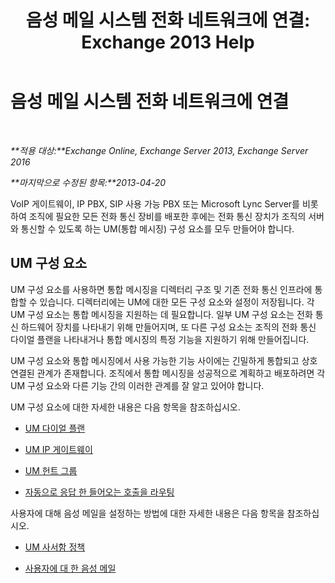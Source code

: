 ﻿---
title: '음성 메일 시스템 전화 네트워크에 연결: Exchange 2013 Help'
TOCTitle: 음성 메일 시스템 전화 네트워크에 연결
ms:assetid: b606b49d-5bd3-4321-ae77-99fa4604c875
ms:mtpsurl: https://technet.microsoft.com/ko-kr/library/JJ673554(v=EXCHG.150)
ms:contentKeyID: 50483975
ms.date: 05/22/2018
mtps_version: v=EXCHG.150
ms.translationtype: MT
---

# 음성 메일 시스템 전화 네트워크에 연결

 

_**적용 대상:**Exchange Online, Exchange Server 2013, Exchange Server 2016_

_**마지막으로 수정된 항목:**2013-04-20_

VoIP 게이트웨이, IP PBX, SIP 사용 가능 PBX 또는 Microsoft Lync Server를 비롯하여 조직에 필요한 모든 전화 통신 장비를 배포한 후에는 전화 통신 장치가 조직의 서버와 통신할 수 있도록 하는 UM(통합 메시징) 구성 요소를 모두 만들어야 합니다.

## UM 구성 요소

UM 구성 요소를 사용하면 통합 메시징을 디렉터리 구조 및 기존 전화 통신 인프라에 통합할 수 있습니다. 디렉터리에는 UM에 대한 모든 구성 요소와 설정이 저장됩니다. 각 UM 구성 요소는 통합 메시징을 지원하는 데 필요합니다. 일부 UM 구성 요소는 전화 통신 하드웨어 장치를 나타내기 위해 만들어지며, 또 다른 구성 요소는 조직의 전화 통신 다이얼 플랜을 나타내거나 통합 메시징의 특정 기능을 지원하기 위해 만들어집니다.

UM 구성 요소와 통합 메시징에서 사용 가능한 기능 사이에는 긴밀하게 통합되고 상호 연결된 관계가 존재합니다. 조직에서 통합 메시징을 성공적으로 계획하고 배포하려면 각 UM 구성 요소와 다른 기능 간의 이러한 관계를 잘 알고 있어야 합니다.

UM 구성 요소에 대한 자세한 내용은 다음 항목을 참조하십시오.

  - [UM 다이얼 플랜](um-dial-plans-exchange-2013-help.md)

  - [UM IP 게이트웨이](um-ip-gateways-exchange-2013-help.md)

  - [UM 헌트 그룹](um-hunt-groups-exchange-2013-help.md)

  - [자동으로 응답 한 들어오는 호출을 라우팅](automatically-answer-and-route-incoming-calls-exchange-2013-help.md)

사용자에 대해 음성 메일을 설정하는 방법에 대한 자세한 내용은 다음 항목을 참조하십시오.

  - [UM 사서함 정책](um-mailbox-policies-exchange-2013-help.md)

  - [사용자에 대 한 음성 메일](voice-mail-for-users-exchange-2013-help.md)

